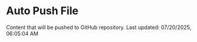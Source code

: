 # Auto Push File

Content that will be pushed to GitHub repository.
Last updated: 07/20/2025, 06:05:04 AM